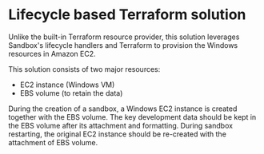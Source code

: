 # Lifecycle based Terraform solution

Unlike the built-in Terraform resource provider, this solution leverages Sandbox's lifecycle handlers and Terraform to provision the Windows resources in Amazon EC2. 

This solution consists of two major resources:
- EC2 instance (Windows VM)
- EBS volume (to retain the data)

During the creation of a sandbox, a Windows EC2 instance is created together with the EBS volume. The key development data should be kept in the EBS volume after its attachment and formatting. During sandbox restarting, the original EC2 instance should be re-created with the attachment of EBS volume.